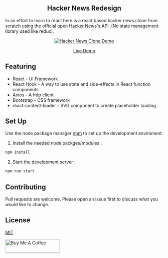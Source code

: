 <h2 align="center">Hacker News Redesign </h2>

In an effort to learn to react here is a react based hacker news clone from scratch using the official open [Hacker News's API](https://github.com/HackerNews/API) .(No state management library used like redux).

<p align="center" margin-bottom="0">
  <a href="https://hackernews-redesign.netlify.com" target="_blank">
    <img alt="Hacker News Clone Demo" width="auto" height="auto" src="https://i.ibb.co/FbWMgb4/Flat-Browser-Mockup.jpg">
  </a>
</p>
<p align="center">
  <a href="https://hackernews-redesign.netlify.com">Live Demo</a>
</p>

## Featuring

- React - UI Framework
- React Hook - A way to use state and side-effects in React function components
- Axios - A http client
- Bootstrap - CSS framework
- react-content-loader - SVG component to create placeholder loading

## Set Up

Use the node package manager [npm](https://www.npmjs.com) to set up the development enviroment.

1. Install the needed node packges/modules :

```bash
npm install
```

2. Start the development server :

```bash
npm run start
```

## Contributing

Pull requests are welcome. Please open an issue first to discuss what you would like to change.

## License

[MIT](https://choosealicense.com/licenses/mit/)

<a href="https://www.buymeacoffee.com/UQAePwJt8" target="_blank"><img src="https://www.buymeacoffee.com/assets/img/custom_images/orange_img.png" alt="Buy Me A Coffee" style="height: 41px !important;width: 174px !important;box-shadow: 0px 3px 2px 0px rgba(190, 190, 190, 0.5) !important;-webkit-box-shadow: 0px 3px 2px 0px rgba(190, 190, 190, 0.5) !important;" ></a>
